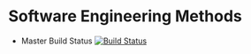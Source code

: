 # Software Engineering Methods

- Master Build Status [![Build Status](https://travis-ci.org/minheinhtet/sem.svg?branch=master)](https://travis-ci.org/minheinhtet/sem)